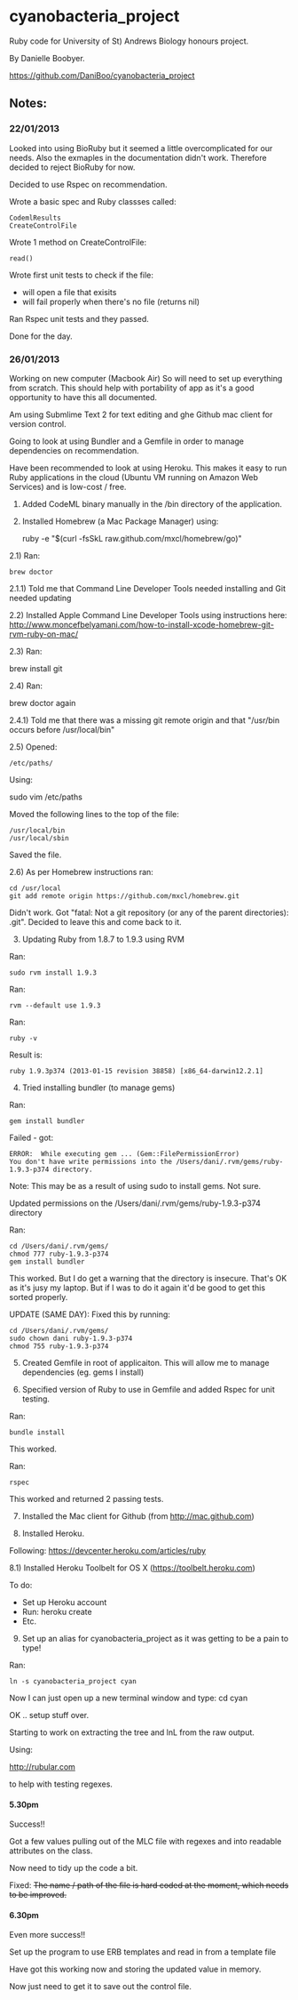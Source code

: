 cyanobacteria_project
=====================

Ruby code for University of St) Andrews Biology honours project.

By Danielle Boobyer.

https://github.com/DaniBoo/cyanobacteria_project


Notes:
---

### 22/01/2013
Looked into using BioRuby but it seemed a little overcomplicated for our needs. Also the exmaples in the documentation didn't work. Therefore decided to reject BioRuby for now.

Decided to use Rspec on recommendation.

Wrote a basic spec and Ruby classses called:

    CodemlResults
    CreateControlFile

Wrote 1 method on CreateControlFile:

    read()

Wrote first unit tests to check if the file:

- will open a file that exisits
- will fail properly when there's no file (returns nil)

Ran Rspec unit tests and they passed.

Done for the day.


### 26/01/2013
Working on new computer (Macbook Air) So will need to set up everything from scratch. This should help with portability of app as it's a good opportunity to have this all documented.

Am using Submlime Text 2 for text editing and ghe Github mac client for version control.

Going to look at using Bundler and a Gemfile in order to manage dependencies on recommendation.

Have been recommended to look at using Heroku. This makes it easy to run Ruby applications in the cloud (Ubuntu VM running on Amazon Web Services) and is low-cost / free.

1) Added CodeML binary manually in the /bin directory of the application.

2) Installed Homebrew (a Mac Package Manager) using:

    ruby -e "$(curl -fsSkL raw.github.com/mxcl/homebrew/go)"

2.1) Ran:

    brew doctor

2.1.1) Told me that Command Line Developer Tools needed installing and Git needed updating

2.2) Installed Apple Command Line Developer Tools using instructions here:
  http://www.moncefbelyamani.com/how-to-install-xcode-homebrew-git-rvm-ruby-on-mac/

2.3) Ran:

   brew install git

2.4) Ran:

   brew doctor again

2.4.1) Told me that there was a missing git remote origin and that "/usr/bin occurs before /usr/local/bin"

2.5) Opened:

    /etc/paths/

Using:

   sudo vim /etc/paths

Moved the following lines to the top of the file:

    /usr/local/bin
    /usr/local/sbin

Saved the file.

2.6) As per Homebrew instructions ran:

    cd /usr/local
    git add remote origin https://github.com/mxcl/homebrew.git

Didn't work. Got "fatal: Not a git repository (or any of the parent directories): .git". Decided to leave this and come back to it.

3) Updating Ruby from 1.8.7 to 1.9.3 using RVM

Ran:

    sudo rvm install 1.9.3

Ran:

    rvm --default use 1.9.3

Ran:

    ruby -v

Result is:

    ruby 1.9.3p374 (2013-01-15 revision 38858) [x86_64-darwin12.2.1]

4) Tried installing bundler (to manage gems)

Ran:

    gem install bundler

Failed - got:

    ERROR:  While executing gem ... (Gem::FilePermissionError)
    You don't have write permissions into the /Users/dani/.rvm/gems/ruby-1.9.3-p374 directory.

Note: This may be as a result of using sudo to install gems. Not sure.

Updated permissions on the /Users/dani/.rvm/gems/ruby-1.9.3-p374 directory

Ran:

    cd /Users/dani/.rvm/gems/
    chmod 777 ruby-1.9.3-p374
    gem install bundler

This worked. But I do get a warning that the directory is insecure. That's OK as it's jusy my laptop.  But if I was to do it again it'd be good to get this sorted properly.

UPDATE (SAME DAY): Fixed this by running:

    cd /Users/dani/.rvm/gems/
    sudo chown dani ruby-1.9.3-p374
    chmod 755 ruby-1.9.3-p374

5) Created Gemfile in root of applicaiton. This will allow me to manage dependencies (eg. gems I install)

6) Specified version of Ruby to use in Gemfile and added Rspec for unit testing.

Ran:

    bundle install

This worked.

Ran:

    rspec

This worked and returned 2 passing tests.

7) Installed the Mac client for Github (from http://mac.github.com)

8) Installed Heroku.

Following: https://devcenter.heroku.com/articles/ruby

8.1) Installed Heroku Toolbelt for OS X (https://toolbelt.heroku.com)

To do:

- Set up Heroku account
- Run: heroku create
- Etc.

9) Set up an alias for cyanobacteria_project as it was getting to be a pain to type!

Ran:

    ln -s cyanobacteria_project cyan

Now I can just open up a new terminal window and type: cd cyan



OK .. setup stuff over.

Starting to work on extracting the tree and lnL from the raw output.

Using:

http://rubular.com

to help with testing regexes.


#### 5.30pm
Success!!

Got a few values pulling out of the MLC file with regexes and into readable attributes on the class.

Now need to tidy up the code a bit.

Fixed: ~~The name / path of the file is hard coded at the moment, which needs to be improved.~~


#### 6.30pm
Even more success!!

Set up the program to use ERB templates and read in from a template file

Have got this working now and storing the updated value in memory.

Now just need to get it to save out the control file.


